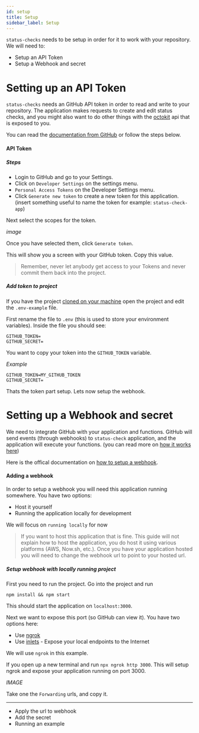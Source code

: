 ```yaml
---
id: setup
title: Setup
sidebar_label: Setup
---
```


`status-checks` needs to be setup in order for it to work with your repository. We will need to:

- Setup an API Token
- Setup a Webhook and secret

# Setting up an API Token

`status-checks` needs an GitHub API token in order to read and write to your repository. The application makes requests to create and edit status checks, and you might also want to do other things with the [octokit](https://github.com/octokit/rest.js) api that is exposed to you.

You can read the [documentation from GitHub](https://help.github.com/en/articles/creating-a-personal-access-token-for-the-command-line) or follow the steps below.

#### API Token

##### Steps

- Login to GitHub and go to your Settings.
- Click on `Developer Settings` on the settings menu.
- `Personal Access Tokens` on the Developer Settings menu.
- Click `Generate new token` to create a new token for this application. (insert something useful to name the token for example: `status-check-app`)

Next select the scopes for the token.

_image_

Once you have selected them, click `Generate token`.

This will show you a screen with your GitHub token. Copy this value.

> Remember, never let anybody get access to your Tokens and never commit them back into the project.

##### Add token to project

If you have the project [cloned on your machine](/docs/getting-started/installation#cloning-the-project) open the project and edit the `.env-example` file.

First rename the file to `.env` (this is used to store your environment variables). Inside the file you should see:

```
GITHUB_TOKEN=
GITHUB_SECRET=
```

You want to copy your token into the `GITHUB_TOKEN` variable.

_Example_

```
GITHUB_TOKEN=MY_GITHUB_TOKEN
GITHUB_SECRET=
```

Thats the token part setup. Lets now setup the webhook.

# Setting up a Webhook and secret

We need to integrate GitHub with your application and functions. GitHub will send events (through webhooks) to `status-check` application, and the application will execute your functions. (you can read more on [how it works here](/docs/how-it-works))

Here is the offical documentation on [how to setup a webhook](https://developer.github.com/webhooks/creating/).

#### Adding a webhook

In order to setup a webhook you will need this application running somewhere. You have two options:

- Host it yourself
- Running the application locally for development

We will focus on `running locally` for now

> If you want to host this application that is fine. This guide will not explain how to host the application, you do host it using various platforms (AWS, Now.sh, etc.). Once you have your application hosted you will need to change the webhook url to point to your hosted url.

##### Setup webhook with locally running project

First you need to run the project. Go into the project and run

```
npm install && npm start
```

This should start the application on `localhost:3000`.

Next we want to expose this port (so GitHub can view it). You have two options here:

- Use [ngrok](https://ngrok.com/)
- Use [inlets](https://github.com/alexellis/inlets) - Expose your local endpoints to the Internet

We will use `ngrok` in this example.

If you open up a new terminal and run `npx ngrok http 3000`. This will setup ngrok and expose your application running on port 3000.

_IMAGE_

Take one the `Forwarding` urls, and copy it.

<hr />

- Apply the url to webhook
- Add the secret
- Running an example
